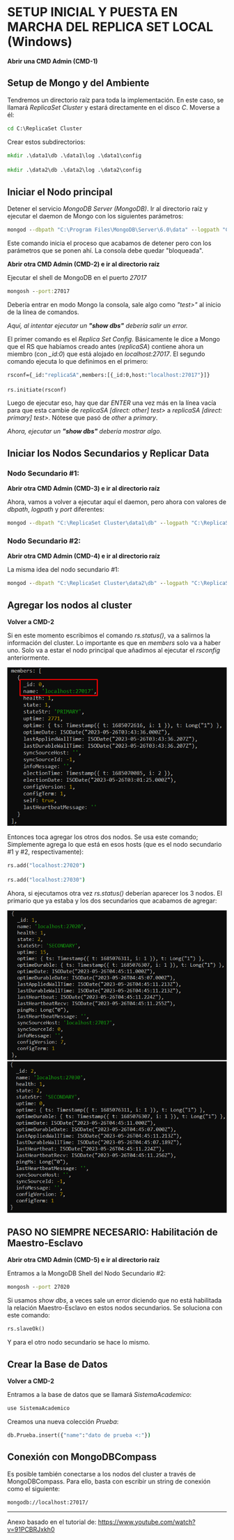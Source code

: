 # SETUP INICIAL Y PUESTA EN MARCHA DEL REPLICA SET LOCAL (Windows)


**Abrir una CMD Admin (CMD-1)**


## Setup de Mongo y del Ambiente


Tendremos un directorio raíz para toda la implementación. En este caso, se llamará _ReplicaSet Cluster_ y estará directamente en el disco _C_. Moverse a él:
```bat
cd C:\ReplicaSet Cluster
```


Crear estos subdirectorios:
```bat
mkdir .\data1\db .\data1\log .\data1\config

mkdir .\data2\db .\data2\log .\data2\config
```


## Iniciar el Nodo principal


Detener el servicio _MongoDB Server (MongoDB)_. Ir al directorio raíz y ejecutar el daemon de Mongo con los siguientes parámetros:
```bat
mongod --dbpath "C:\Program Files\MongoDB\Server\6.0\data" --logpath "C:\Program Files\MongoDB\Server\6.0\log\mongod.log" --port 27017 --storageEngine=wiredTiger --journal --replSet replicaSA
```
Este comando inicia el proceso que acabamos de detener pero con los parámetros que se ponen ahí. La consola debe quedar "bloqueada".



**Abrir otra CMD Admin (CMD-2) e ir al directorio raíz**



Ejecutar el shell de MongoDB en el puerto _27017_
```bat
mongosh --port:27017
```
Debería entrar en modo Mongo la consola, sale algo como _"test>"_ al inicio de la línea de comandos.


_Aquí, al intentar ejecutar un **"show dbs"** debería salir un error._


El primer comando es el _Replica Set Config_. Básicamente le dice a Mongo que el RS que habíamos creado antes (_replicaSA_) contiene ahora un miembro (con _\_id:0_) que está alojado en _localhost:27017_. El segundo comando ejecuta lo que definimos en el primero:
```bat
rsconf={_id:"replicaSA",members:[{_id:0,host:"localhost:27017"}]}

rs.initiate(rsconf)
```
Luego de ejecutar eso, hay que dar _ENTER_ una vez más en la línea vacía para que esta cambie de _replicaSA [direct: other] test>_ a _replicaSA [direct: primary] test>_. Nótese que pasó de _other_ a _primary_.


_Ahora, ejecutar un **"show dbs"** debería mostrar algo._



## Iniciar los Nodos Secundarios y Replicar Data

### Nodo Secundario \#1:


**Abrir otra CMD Admin (CMD-3) e ir al directorio raíz**


Ahora, vamos a volver a ejecutar aquí el daemon, pero ahora con valores de _dbpath_, _logpath_ y _port_ diferentes:
```bat
mongod --dbpath "C:\ReplicaSet Cluster\data1\db" --logpath "C:\ReplicaSet Cluster\data1\log\mongod.log" --port 27020 --storageEngine=wiredTiger --journal --replSet replicaSA
```


### Nodo Secundario \#2:


**Abrir otra CMD Admin (CMD-4) e ir al directorio raíz**


La misma idea del nodo secundario \#1:
```bat
mongod --dbpath "C:\ReplicaSet Cluster\data2\db" --logpath "C:\ReplicaSet Cluster\data2\log\mongod.log" --port 27030 --storageEngine=wiredTiger --journal --replSet replicaSA
```



## Agregar los nodos al cluster


**Volver a CMD-2**

Si en este momento escribimos el comando _rs.status()_, va a salirnos la información del cluster. Lo importante es que en _members_ solo va a haber uno. Solo va a estar el nodo principal que añadimos al ejecutar el _rsconfig_ anteriormente.


![ReplicaSetStatusPRIM](../Screenshots/ReplicaSetStatusPRIM.png)


Entonces toca agregar los otros dos nodos. Se usa este comando; Simplemente agrega lo que está en esos hosts (que es el nodo secundario \#1 y \#2, respectivamente):
```bat
rs.add("localhost:27020")

rs.add("localhost:27030")
```

Ahora, si ejecutamos otra vez _rs.status()_ deberían aparecer los 3 nodos. El primario que ya estaba y los dos secundarios que acabamos de agregar:

![ReplicaSetStatusSEC1](../Screenshots/ReplicaSetStatusSEC1.png)
![ReplicaSetStatusSEC1](../Screenshots/ReplicaSetStatusSEC2.png)



## PASO NO SIEMPRE NECESARIO: Habilitación de Maestro-Esclavo


**Abrir otra CMD Admin (CMD-5) e ir al directorio raíz**


Entramos a la MongoDB Shell del Nodo Secundario \#2:
```bat
mongosh --port 27020
```

Si usamos _show dbs_, a veces sale un error diciendo que no está habilitada la relación Maestro-Esclavo en estos nodos secundarios. Se soluciona con este comando:
```bat
rs.slaveOk()
```

Y para el otro nodo secundario se hace lo mismo.



## Crear la Base de Datos


**Volver a CMD-2**


Entramos a la base de datos que se llamará _SistemaAcademico_:
```bat
use SistemaAcademico
```


Creamos una nueva colección _Prueba_:
```bat
db.Prueba.insert({"name":"dato de prueba <:"})
```


## Conexión con MongoDBCompass

Es posible también conectarse a los nodos del cluster a través de MongoDBCompass. Para ello, basta con escribir un string de conexión como el siguiente:
```
mongodb://localhost:27017/
```


---

Anexo basado en el tutorial de: https://www.youtube.com/watch?v=91PCBRJxkh0